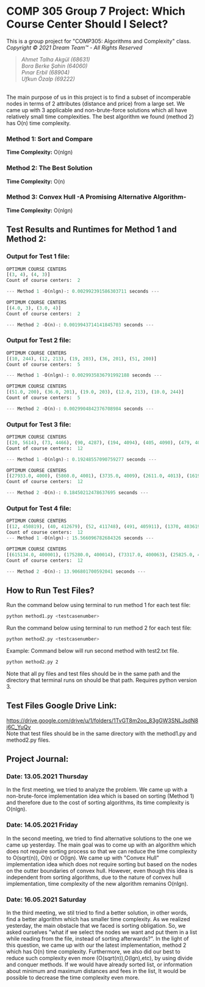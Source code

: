 # COMP 305 Group 7 Project: Which Course Center Should I Select?
This is a group project for "COMP305: Algorithms and Complexity" class.
\
*Copyright © 2021 Dream Team™ - All Rights Reserved*
>*Ahmet Talha Akgül (68631)* \
>*Bora Berke Şahin (64060)*\
>*Pınar Erbil (68904)*\
>*Ufkun Özalp (69222)*

\
The main purpose of us in this project is to find a subset of incomperable nodes in terms of 2 attributes (distance and price) from a large set. We came up with 3 applicable and non-brute-force solutions which all have relatively small time complexities. The best algorithm we found (method 2) has O(n) time complexity.

### Method 1: Sort and Compare ##
**Time Complexity:** O(nlgn)

### Method 2: The Best Solution ##
**Time Complexity:** O(n)

### Method 3: Convex Hull -A Promising Alternative Algorithm- ##
**Time Complexity:** O(nlgn)

## Test Results and Runtimes for Method 1 and Method 2: ##
### Output for Test 1 file:
```python
OPTIMUM COURSE CENTERS
[(3, 4), (4, 3)]
Count of course centers:  2

--- Method 1 -O(nlgn)-: 0.002992391586303711 seconds ---

OPTIMUM COURSE CENTERS
[(4.0, 3), (3.0, 4)]
Count of course centers:  2

--- Method 2 -O(n)-: 0.0019943714141845703 seconds ---
```
### Output for Test 2 file:
```python
OPTIMUM COURSE CENTERS
[(10, 244), (12, 213), (19, 203), (36, 201), (51, 200)]
Count of course centers:  5

--- Method 1 -O(nlgn)-: 0.0029935836791992188 seconds ---

OPTIMUM COURSE CENTERS
[(51.0, 200), (36.0, 201), (19.0, 203), (12.0, 213), (10.0, 244)]
Count of course centers:  5

--- Method 2 -O(n)-: 0.0029904842376708984 seconds ---
```
### Output for Test 3 file:
```python
OPTIMUM COURSE CENTERS
[(20, 5614), (73, 4466), (90, 4287), (194, 4094), (405, 4090), (479, 4049), (658, 4041), (1619, 4031), (2611, 4013), (3735, 4009), (5860, 4001), (27933, 4000)]
Count of course centers:  12

--- Method 1 -O(nlgn)-: 0.19248557090759277 seconds ---

OPTIMUM COURSE CENTERS
[(27933.0, 4000), (5860.0, 4001), (3735.0, 4009), (2611.0, 4013), (1619.0, 4031), (658.0, 4041), (479.0, 4049), (405.0, 4090), (194.0, 4094), (90.0, 4287), (73.0, 4466), (20.0, 5614)]
Count of course centers:  12

--- Method 2 -O(n)-: 0.18450212478637695 seconds ---
```
### Output for Test 4 file:
```python
OPTIMUM COURSE CENTERS
[(12, 450819), (40, 412679), (52, 411748), (491, 405911), (1370, 403619), (1634, 401268), (3021, 400625), (5497, 400311), (25825, 400073), (73317, 400063), (175280, 400014), (615134, 400001)]
Count of course centers:  12
--- Method 1 -O(nlgn)-: 15.566096782684326 seconds ---

OPTIMUM COURSE CENTERS
[(615134.0, 400001), (175280.0, 400014), (73317.0, 400063), (25825.0, 400073), (5497.0, 400311), (3021.0, 400625), (1634.0, 401268), (1370.0, 403619), (491.0, 405911), (52.0, 411748), (40.0, 412679), (12.0, 450819)]
Count of course centers:  12

--- Method 2 -O(n)-: 13.906801700592041 seconds ---
```
## How to Run Test Files? ##
Run the command below using terminal to run method 1 for each test file:
```bash
python method1.py <testcasenumber>
```
Run the command below using terminal to run method 2 for each test file:
```bash
python method2.py <testcasenumber>
```
Example:
Command below will run second method with test2.txt file.
```bash
python method2.py 2
```
Note that all py files and test files should be in the same path and the directory that terminal runs on should be that path. Requires python version 3.
## Test Files Google Drive Link: ##
https://drive.google.com/drive/u/1/folders/1TvGT8m2oo_83gGW3SNLJsdN8j6C_YuQv \
Note that test files should be in the same directory with the method1.py and method2.py files.

## Project Journal: ##
### Date: 13.05.2021 Thursday ###
In the first meeting, we tried to analyze the problem. We came up with a non-brute-force implementation idea which is based on sorting (Method 1) and therefore due to the cost of sorting algorithms, its time complexity is O(nlgn).

### Date: 14.05.2021 Friday ###
In the second meeting, we tried to find alternative solutions to the one we came up yesterday. The main goal was to come up with an algorithm which does not require sorting process so that we can reduce the time complexity to O(sqrt(n)), O(n) or O(lgn). We came up with "Convex Hull" implementation idea which does not require sorting but based on the nodes on the outter boundaries of convex hull. However, even though this idea is independent from sorting algorithms, due to the nature of convex hull implementation, time complexity of the new algorithm remanins O(nlgn).

### Date: 16.05.2021 Saturday ###

In the third meeting, we stil tried to find a better solution, in other words, find a better algorithm which has smaller time complexity. As we realized yesterday, the main obstacle that we faced is sorting obligation. So, we asked ourselves "what if we select the nodes we want and put them in a list while reading from the file, instead of sorting afterwards?". In the light of this question, we came up with our the latest implementation, method 2 which has O(n) time complexity. Furthermore, we also did our best to reduce such complexity even more (O(sqrt(n)),O(lgn),etc), by using divide and conquer methods. If we would have already sorted list, or information about minimum and maximum distances and fees in the list, It would be possible to decrease the time complexity even more. 
